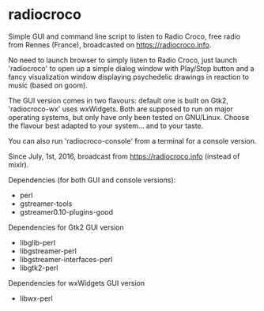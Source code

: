 # radiocroco
Simple GUI and command line script to listen to Radio Croco, free radio from Rennes (France), broadcasted on https://radiocroco.info.

No need to launch browser to simply listen to Radio Croco, just launch 'radiocroco' to open up a simple dialog window with Play/Stop button and a fancy visualization window displaying psychedelic drawings in reaction to music (based on goom).

The GUI version comes in two flavours: default one is built on Gtk2, 'radiocroco-wx' uses wxWidgets. Both are supposed to run on major operating systems, but only have only been tested on GNU/Linux. Choose the flavour best adapted to your system... and  to your taste.

You can also run 'radiocroco-console' from a terminal for a console version.

Since July, 1st, 2016, broadcast from https://radiocroco.info (instead of mixlr).

Dependencies (for both GUI and console versions):
* perl
* gstreamer-tools
* gstreamer0.10-plugins-good

Dependencies for Gtk2 GUI version
* libglib-perl
* libgstreamer-perl
* libgstreamer-interfaces-perl
* libgtk2-perl

Dependencies for wxWidgets GUI version
* libwx-perl
